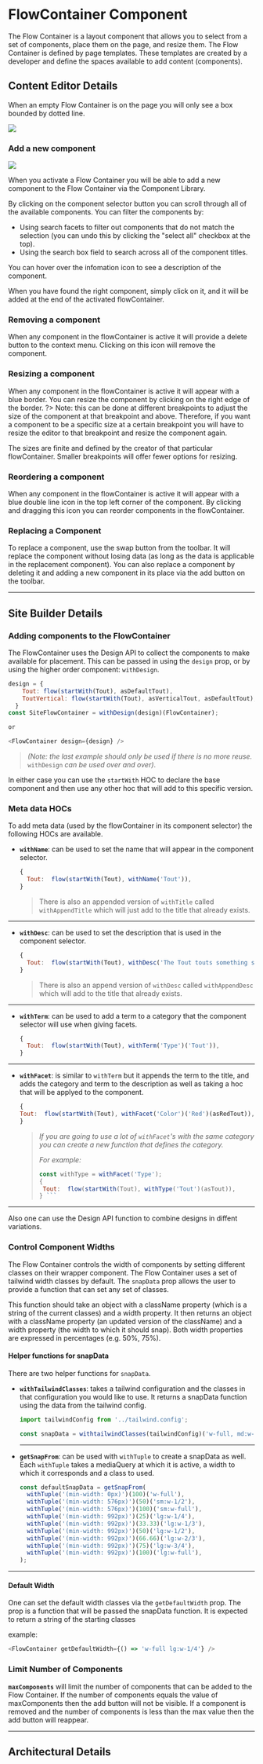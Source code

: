 # FlowContainer Component

The Flow Container is a layout component that allows you to select from a set of components, 
place them on the page, and resize them. The Flow Container is  defined by page templates. 
These templates are created by a developer and define the spaces available to add content 
(components).

## Content Editor Details

When an empty Flow Container is on the page you will only see a box bounded by dotted line.

![](./assets/EmptyFlowcontainer.jpg)


### Add a new component

![](./assets/ComponentLibraryNew.jpg)


When you activate a Flow Container you will be able to add a new component to the Flow 
Container via the Component Library.

By clicking on the component selector button you can scroll through all of the available 
components. You can filter the components by:

* Using search facets to filter out components that do not match the selection 
(you can undo this by clicking the "select all" checkbox at the top).
* Using the search box field to search across all of the component titles.

You can hover over the infomation icon to see a description of the component.

When you have found the right component, simply click on it, and it will be
added at the end of the activated flowContainer.

### Removing a component

When any component in the flowContainer is active it will provide a delete button to the 
context menu. Clicking on this icon will remove the component.

### Resizing a component

When any component in the flowContainer is active it will appear with a blue
border. You can resize the component by clicking on the right edge of the
border. 
?> Note: this can be done at different breakpoints to adjust the size of
the component at that breakpoint and above. Therefore, if you want a component to 
be a specific size at a certain breakpoint you will have to resize the editor to 
that breakpoint and resize the component again. 

The sizes are finite and defined by the creator of that particular flowContainer.
Smaller breakpoints will offer fewer options for resizing.

### Reordering a component

When any component in the flowContainer is active it will appear with a blue
double line icon in the top left corner of the component. By clicking and
dragging this icon you can reorder components in the flowContainer.

### Replacing a Component

To replace a component, use the swap button from the toolbar. It will replace the component 
without losing data (as long as the data is applicable in the replacement component). 
You can also replace a component by deleting it and adding a new component in its place
via the add button on the toolbar. 

---

## Site Builder Details

### Adding components to the FlowContainer

The FlowContainer uses the Design API to collect the components to make available 
for placement. This can be passed in using the `design` prop, or by using the 
higher order component: `withDesign`.

``` js
design = {
    Tout: flow(startWith(Tout), asDefaultTout),
    ToutVertical: flow(startWith(Tout), asVerticalTout, asDefaultTout),
  }
const SiteFlowContainer = withDesign(design)(FlowContainer);

or

<FlowContainer design={design} />
```

> *(Note: the last example should only be used if there is no more reuse.*
`withDesign` *can be used over and over)*.

In either case you can use the `startWith` HOC to declare the base component and 
then use any other hoc that will add to this specific version.

### Meta data HOCs

To add meta data (used by the flowContainer in its component selector) the following 
HOCs are available.

* **`withName`**: can be used to set the name that will appear in the component selector.

  ``` js
  {
    Tout:  flow(startWith(Tout), withName('Tout')),
  }
  ```

  > There is also an appended version of `withTitle` called `withAppendTitle` which will 
  just add to the title that already exists.

---

* **`withDesc`**: can be used to set the description that is used in the component selector.

  ``` js
  {
    Tout:  flow(startWith(Tout), withDesc('The Tout touts something special on which an visitor can act.')),
  }
  ```

  >There is also an append version of `withDesc` called `withAppendDesc` which will add to 
  the title that already exists.
  
---

* **`withTerm`**: can be used to add a term to a category that the component selector will 
use when giving facets.
  
  ``` js
  {
    Tout:  flow(startWith(Tout), withTerm('Type')('Tout')),
  }
  ```

---

* **`withFacet`**: is similar to `withTerm` but it appends the term to the title, and adds 
the category and term to the description as well as taking a hoc that will be applyed to the component.

  ``` js
  {
  Tout:  flow(startWith(Tout), withFacet('Color')('Red')(asRedTout)),
  }
  ```

  > *If you are going to use a lot of `withFacet`'s with the same category you can create a new function that defines the category.*
  >
  > *For example:*
  >
  > ``` js
  > const withType = withFacet('Type');
  > {
  >  Tout:  flow(startWith(Tout), withType('Tout')(asTout)),
  > } ```
  
---

Also one can use the Design API function to combine designs in diffent variations.

### Control Component Widths

The Flow Container controls the width of components by setting different classes on their 
wrapper component. The Flow Container uses a set of tailwind width classes by default. 
The `snapData` prop allows the user to provide a function that can set any set of classes.

This function should take an object with a className property (which is a string of the
current classes) and a width property. It then returns an object with a className property
(an updated version of the className) and a width property (the width to which it should snap). 
Both width properties are expressed in percentages (e.g. 50%, 75%).

#### Helper functions for snapData

There are two helper functions for `snapData`.

* **`withTailwindClasses`**: takes a tailwind configuration and the classes in that 
configuration you would like to use. It returns a snapData function using the data from 
the tailwind config.

   ``` js
   import tailwindConfig from '../tailwind.config';

   const snapData = withtailwindClasses(tailwindConfig)('w-full, md:w-full, md:w-1/2, lg:w-full, lg:w-1/2, lg:w-1/3, lg:w-1/4');
   ```
     ---

* **`getSnapFrom`**: can be used with `withTuple` to create a snapData as well. 
Each `withTuple` takes a mediaQuery at which it is active, a width to which it 
corresponds and a class to used.

  ``` js
  const defaultSnapData = getSnapFrom(
    withTuple('(min-width: 0px)')(100)('w-full'),
    withTuple('(min-width: 576px)')(50)('sm:w-1/2'),
    withTuple('(min-width: 576px)')(100)('sm:w-full'),
    withTuple('(min-width: 992px)')(25)('lg:w-1/4'),
    withTuple('(min-width: 992px)')(33.33)('lg:w-1/3'),
    withTuple('(min-width: 992px)')(50)('lg:w-1/2'),
    withTuple('(min-width: 992px)')(66.66)('lg:w-2/3'),
    withTuple('(min-width: 992px)')(75)('lg:w-3/4'),
    withTuple('(min-width: 992px)')(100)('lg:w-full'),
  );
  ```

---

#### Default Width

One can set the default width classes via the `getDefaultWidth` prop.  The prop is a function that will 
be passed the snapData function.  It is expected to return a string of the starting classes

example:

```js
<FlowContainer getDefaultWidth={() => 'w-full lg:w-1/4'} />
```

### Limit Number of Components

**`maxComponents`** will limit the number of components that can be added to the 
Flow Container. If the number of components equals the value of maxComponents then 
the add button will not be visible. If a component is removed and the number of components
is less than the max value then the add button will reappear.

---

## Architectural Details
